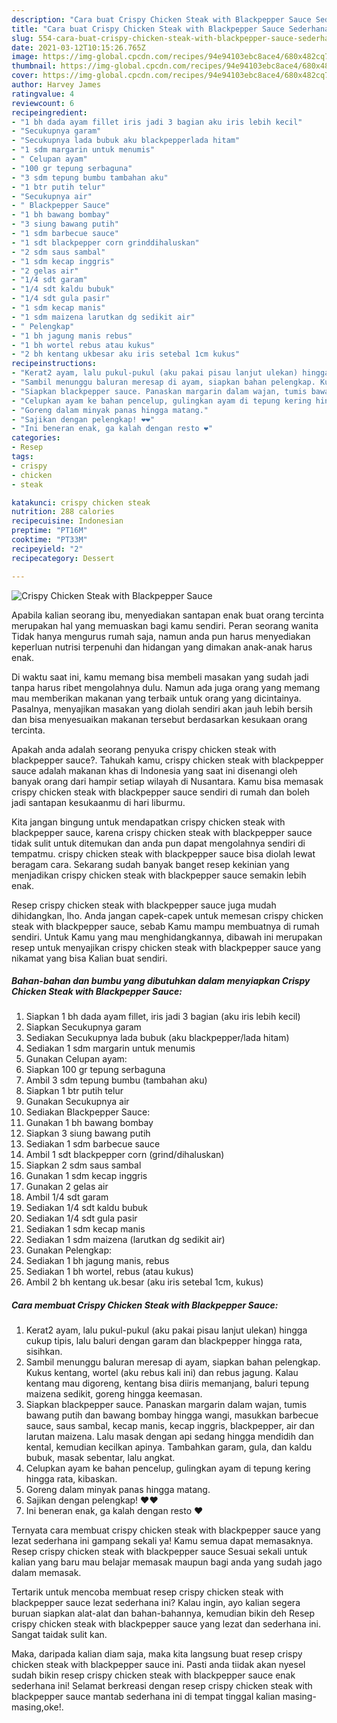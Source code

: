 ```yaml
---
description: "Cara buat Crispy Chicken Steak with Blackpepper Sauce Sederhana Untuk Jualan"
title: "Cara buat Crispy Chicken Steak with Blackpepper Sauce Sederhana Untuk Jualan"
slug: 554-cara-buat-crispy-chicken-steak-with-blackpepper-sauce-sederhana-untuk-jualan
date: 2021-03-12T10:15:26.765Z
image: https://img-global.cpcdn.com/recipes/94e94103ebc8ace4/680x482cq70/crispy-chicken-steak-with-blackpepper-sauce-foto-resep-utama.jpg
thumbnail: https://img-global.cpcdn.com/recipes/94e94103ebc8ace4/680x482cq70/crispy-chicken-steak-with-blackpepper-sauce-foto-resep-utama.jpg
cover: https://img-global.cpcdn.com/recipes/94e94103ebc8ace4/680x482cq70/crispy-chicken-steak-with-blackpepper-sauce-foto-resep-utama.jpg
author: Harvey James
ratingvalue: 4
reviewcount: 6
recipeingredient:
- "1 bh dada ayam fillet iris jadi 3 bagian aku iris lebih kecil"
- "Secukupnya garam"
- "Secukupnya lada bubuk aku blackpepperlada hitam"
- "1 sdm margarin untuk menumis"
- " Celupan ayam"
- "100 gr tepung serbaguna"
- "3 sdm tepung bumbu tambahan aku"
- "1 btr putih telur"
- "Secukupnya air"
- " Blackpepper Sauce"
- "1 bh bawang bombay"
- "3 siung bawang putih"
- "1 sdm barbecue sauce"
- "1 sdt blackpepper corn grinddihaluskan"
- "2 sdm saus sambal"
- "1 sdm kecap inggris"
- "2 gelas air"
- "1/4 sdt garam"
- "1/4 sdt kaldu bubuk"
- "1/4 sdt gula pasir"
- "1 sdm kecap manis"
- "1 sdm maizena larutkan dg sedikit air"
- " Pelengkap"
- "1 bh jagung manis rebus"
- "1 bh wortel rebus atau kukus"
- "2 bh kentang ukbesar aku iris setebal 1cm kukus"
recipeinstructions:
- "Kerat2 ayam, lalu pukul-pukul (aku pakai pisau lanjut ulekan) hingga cukup tipis, lalu baluri dengan garam dan blackpepper hingga rata, sisihkan."
- "Sambil menunggu baluran meresap di ayam, siapkan bahan pelengkap. Kukus kentang, wortel (aku rebus kali ini) dan rebus jagung. Kalau kentang mau digoreng, kentang bisa diiris memanjang, baluri tepung maizena sedikit, goreng hingga keemasan."
- "Siapkan blackpepper sauce. Panaskan margarin dalam wajan, tumis bawang putih dan bawang bombay hingga wangi, masukkan barbecue sauce, saus sambal, kecap manis, kecap inggris, blackpepper, air dan larutan maizena. Lalu masak dengan api sedang hingga mendidih dan kental, kemudian kecilkan apinya. Tambahkan garam, gula, dan kaldu bubuk, masak sebentar, lalu angkat."
- "Celupkan ayam ke bahan pencelup, gulingkan ayam di tepung kering hingga rata, kibaskan."
- "Goreng dalam minyak panas hingga matang."
- "Sajikan dengan pelengkap! ❤️❤️"
- "Ini beneran enak, ga kalah dengan resto ❤️"
categories:
- Resep
tags:
- crispy
- chicken
- steak

katakunci: crispy chicken steak 
nutrition: 288 calories
recipecuisine: Indonesian
preptime: "PT16M"
cooktime: "PT33M"
recipeyield: "2"
recipecategory: Dessert

---
```



![Crispy Chicken Steak with Blackpepper Sauce](https://img-global.cpcdn.com/recipes/94e94103ebc8ace4/680x482cq70/crispy-chicken-steak-with-blackpepper-sauce-foto-resep-utama.jpg)

Apabila kalian seorang ibu, menyediakan santapan enak buat orang tercinta merupakan hal yang memuaskan bagi kamu sendiri. Peran seorang  wanita Tidak hanya mengurus rumah saja, namun anda pun harus menyediakan keperluan nutrisi terpenuhi dan hidangan yang dimakan anak-anak harus enak.

Di waktu  saat ini, kamu memang bisa membeli masakan yang sudah jadi tanpa harus ribet mengolahnya dulu. Namun ada juga orang yang memang mau memberikan makanan yang terbaik untuk orang yang dicintainya. Pasalnya, menyajikan masakan yang diolah sendiri akan jauh lebih bersih dan bisa menyesuaikan makanan tersebut berdasarkan kesukaan orang tercinta. 



Apakah anda adalah seorang penyuka crispy chicken steak with blackpepper sauce?. Tahukah kamu, crispy chicken steak with blackpepper sauce adalah makanan khas di Indonesia yang saat ini disenangi oleh banyak orang dari hampir setiap wilayah di Nusantara. Kamu bisa memasak crispy chicken steak with blackpepper sauce sendiri di rumah dan boleh jadi santapan kesukaanmu di hari liburmu.

Kita jangan bingung untuk mendapatkan crispy chicken steak with blackpepper sauce, karena crispy chicken steak with blackpepper sauce tidak sulit untuk ditemukan dan anda pun dapat mengolahnya sendiri di tempatmu. crispy chicken steak with blackpepper sauce bisa diolah lewat beragam cara. Sekarang sudah banyak banget resep kekinian yang menjadikan crispy chicken steak with blackpepper sauce semakin lebih enak.

Resep crispy chicken steak with blackpepper sauce juga mudah dihidangkan, lho. Anda jangan capek-capek untuk memesan crispy chicken steak with blackpepper sauce, sebab Kamu mampu membuatnya di rumah sendiri. Untuk Kamu yang mau menghidangkannya, dibawah ini merupakan resep untuk menyajikan crispy chicken steak with blackpepper sauce yang nikamat yang bisa Kalian buat sendiri.

<!--inarticleads1-->

##### Bahan-bahan dan bumbu yang dibutuhkan dalam menyiapkan Crispy Chicken Steak with Blackpepper Sauce:

1. Siapkan 1 bh dada ayam fillet, iris jadi 3 bagian (aku iris lebih kecil)
1. Siapkan Secukupnya garam
1. Sediakan Secukupnya lada bubuk (aku blackpepper/lada hitam)
1. Sediakan 1 sdm margarin untuk menumis
1. Gunakan  Celupan ayam:
1. Siapkan 100 gr tepung serbaguna
1. Ambil 3 sdm tepung bumbu (tambahan aku)
1. Siapkan 1 btr putih telur
1. Gunakan Secukupnya air
1. Sediakan  Blackpepper Sauce:
1. Gunakan 1 bh bawang bombay
1. Siapkan 3 siung bawang putih
1. Sediakan 1 sdm barbecue sauce
1. Ambil 1 sdt blackpepper corn (grind/dihaluskan)
1. Siapkan 2 sdm saus sambal
1. Gunakan 1 sdm kecap inggris
1. Gunakan 2 gelas air
1. Ambil 1/4 sdt garam
1. Sediakan 1/4 sdt kaldu bubuk
1. Sediakan 1/4 sdt gula pasir
1. Sediakan 1 sdm kecap manis
1. Sediakan 1 sdm maizena (larutkan dg sedikit air)
1. Gunakan  Pelengkap:
1. Sediakan 1 bh jagung manis, rebus
1. Sediakan 1 bh wortel, rebus (atau kukus)
1. Ambil 2 bh kentang uk.besar (aku iris setebal 1cm, kukus)




<!--inarticleads2-->

##### Cara membuat Crispy Chicken Steak with Blackpepper Sauce:

1. Kerat2 ayam, lalu pukul-pukul (aku pakai pisau lanjut ulekan) hingga cukup tipis, lalu baluri dengan garam dan blackpepper hingga rata, sisihkan.
1. Sambil menunggu baluran meresap di ayam, siapkan bahan pelengkap. Kukus kentang, wortel (aku rebus kali ini) dan rebus jagung. Kalau kentang mau digoreng, kentang bisa diiris memanjang, baluri tepung maizena sedikit, goreng hingga keemasan.
1. Siapkan blackpepper sauce. Panaskan margarin dalam wajan, tumis bawang putih dan bawang bombay hingga wangi, masukkan barbecue sauce, saus sambal, kecap manis, kecap inggris, blackpepper, air dan larutan maizena. Lalu masak dengan api sedang hingga mendidih dan kental, kemudian kecilkan apinya. Tambahkan garam, gula, dan kaldu bubuk, masak sebentar, lalu angkat.
1. Celupkan ayam ke bahan pencelup, gulingkan ayam di tepung kering hingga rata, kibaskan.
1. Goreng dalam minyak panas hingga matang.
1. Sajikan dengan pelengkap! ❤️❤️
1. Ini beneran enak, ga kalah dengan resto ❤️




Ternyata cara membuat crispy chicken steak with blackpepper sauce yang lezat sederhana ini gampang sekali ya! Kamu semua dapat memasaknya. Resep crispy chicken steak with blackpepper sauce Sesuai sekali untuk kalian yang baru mau belajar memasak maupun bagi anda yang sudah jago dalam memasak.

Tertarik untuk mencoba membuat resep crispy chicken steak with blackpepper sauce lezat sederhana ini? Kalau ingin, ayo kalian segera buruan siapkan alat-alat dan bahan-bahannya, kemudian bikin deh Resep crispy chicken steak with blackpepper sauce yang lezat dan sederhana ini. Sangat taidak sulit kan. 

Maka, daripada kalian diam saja, maka kita langsung buat resep crispy chicken steak with blackpepper sauce ini. Pasti anda tiidak akan nyesel sudah bikin resep crispy chicken steak with blackpepper sauce enak sederhana ini! Selamat berkreasi dengan resep crispy chicken steak with blackpepper sauce mantab sederhana ini di tempat tinggal kalian masing-masing,oke!.

